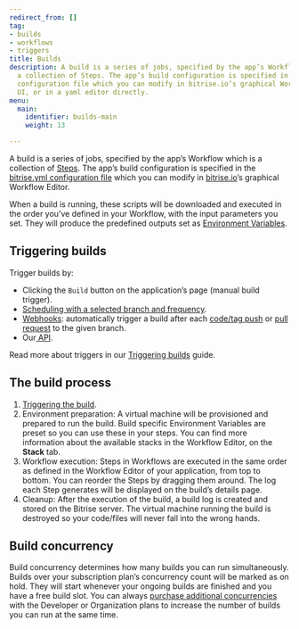 ```yaml
---
redirect_from: []
tag:
- builds
- workflows
- triggers
title: Builds
description: A build is a series of jobs, specified by the app’s Workflow which is
  a collection of Steps. The app’s build configuration is specified in the bitrise.yml
  configuration file which you can modify in bitrise.io’s graphical Workflow Editor
  UI, or in a yaml editor directly.
menu:
  main:
    identifier: builds-main
    weight: 13

---
```

A build is a series of jobs, specified by the app’s Workflow which is a collection of [Steps](/steps-and-workflows/getting-started-steps). The app’s build configuration is specified in the [bitrise.yml configuration file](/bitrise-cli/basics-of-bitrise-yml) which you can modify in [bitrise.io](https://www.bitrise.io/)’s graphical Workflow Editor.

When a build is running, these scripts will be downloaded and executed in the order you’ve defined in your Workflow, with the input parameters you set. They will produce the predefined outputs set as [Environment Variables](/builds/available-environment-variables).

## Triggering builds

Trigger builds by:

* Clicking the `Build` button on the application’s page (manual build trigger).
* [Scheduling with a selected branch and frequency](/builds/scheduling-builds).
* [Webhooks](/webhooks/webhooks-index/): automatically trigger a build after each [code/tag push](/builds/triggering-builds/trigger-code-push/) or [pull request](/builds/triggering-builds/trigger-pull-request/) to the given branch.
* Our[ API](/api/build-trigger/).

Read more about triggers in our [Triggering builds](/builds/triggering-builds/triggering-builds-index/) guide.

## The build process

1. [Triggering the build](/builds/triggering-builds/triggering-builds-index/).
2. Environment preparation: A virtual machine will be provisioned and prepared to run the build. Build specific Environment Variables are preset so you can use these in your steps. You can find more information about the available stacks in the Workflow Editor, on the **Stack** tab.
3. Workflow execution: Steps in Workflows are executed in the same order as defined in the Workflow Editor of your application, from top to bottom. You can reorder the Steps by dragging them around. The log each Step generates will be displayed on the build’s details page.
4. Cleanup: After the execution of the build, a build log is created and stored on the Bitrise server. The virtual machine running the build is destroyed so your code/files will never fall into the wrong hands.

## Build concurrency

Build concurrency determines how many builds you can run simultaneously. Builds over your subscription plan’s concurrency count will be marked as on hold. They will start whenever your ongoing builds are finished and you have a free build slot. You can always [purchase additional concurrencies](https://www.bitrise.io/pricing) with the Developer or Organization plans to increase the number of builds you can run at the same time.